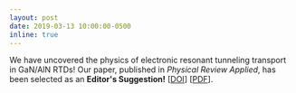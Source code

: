```yaml
---
layout: post
date: 2019-03-13 10:00:00-0500
inline: true
---
```


We have uncovered the physics of electronic resonant tunneling transport in GaN/AlN RTDs! Our paper, published in _Physical Review Applied_, has been selected as an __Editor's Suggestion!__ [<a href="https://link.aps.org/doi/10.1103/PhysRevApplied.11.034032" target="\_blank">DOI</a>] [<a href="{{ '20190313_PRApplied_Broken_Symmetry.pdf' | prepend: '/assets/pdf/' | prepend: site.baseurl | prepend: site.url }}" target="\_blank">PDF</a>].
